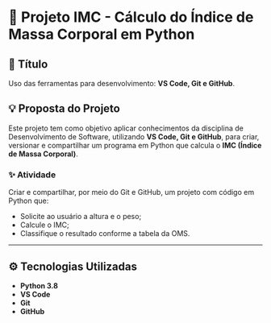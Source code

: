# 🧮 Projeto IMC - Cálculo do Índice de Massa Corporal em Python

## 📌 Título
Uso das ferramentas para desenvolvimento: **VS Code, Git e GitHub**.

## 💡 Proposta do Projeto

Este projeto tem como objetivo aplicar conhecimentos da disciplina de Desenvolvimento de Software, utilizando **VS Code, Git e GitHub**, para criar, versionar e compartilhar um programa em Python que calcula o **IMC (Índice de Massa Corporal)**.

### ✨ Atividade

Criar e compartilhar, por meio do Git e GitHub, um projeto com código em Python que:

- Solicite ao usuário a altura e o peso;
- Calcule o IMC;
- Classifique o resultado conforme a tabela da OMS.

---

## ⚙️ Tecnologias Utilizadas

- **Python 3.8**
- **VS Code**
- **Git**
- **GitHub**


